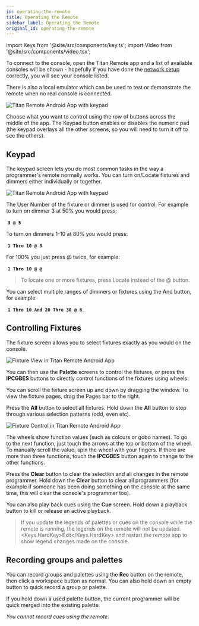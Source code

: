 ```yaml
---
id: operating-the-remote
title: Operating the Remote
sidebar_label: Operating the Remote
original_id: operating-the-remote
---
```


import Keys from '@site/src/components/key.ts';
import Video from '@site/src/components/video.tsx';

To connect to the console, open the Titan Remote app and a list of
available consoles will be shown - hopefully if you have done the
[network setup](setting-up-the-remote.md) correctly, you will see your console listed.

There is also a local emulator which can be used to test or demonstrate
the remote when no real console is connected.

![Titan Remote Android App with keypad](/docs/images/Titan-Remote-Android-App-with-keypad.png)

Choose what you want to control using the row of buttons across the
middle of the app. The Keypad button enables or disables the numeric pad
(the keypad overlays all the other screens, so you will need to turn it
off to see the others).

Keypad
------

The keypad screen lets you do most common tasks in the way a
programmer\'s remote normally works. You can turn on/Locate fixtures and
dimmers either individually or together.

![Titan Remote Android App with keypad](/docs/images/Titan-Remote-Android-App-with-keypad.png)

The User Number of the fixture or dimmer is used for control. For
example to turn on dimmer 3 at 50% you would press:

&nbsp;<strong>`3 @ 5`</strong>

To turn on dimmers 1-10 at 80% you would press:

&nbsp;<strong>`1 Thro 10 @ 8`</strong>

For 100% you just press @ twice, for example:

&nbsp;<strong>`1 Thro 10 @ @`</strong>

> To locate one or more fixtures, press Locate instead of the @ button.

You can select multiple ranges of dimmers or fixtures using the And
button, for example:

&nbsp;<strong>`1 Thro 10 And 20 Thro 30 @ 6`</strong>.

Controlling Fixtures
--------------------

The fixture screen allows you to select fixtures exactly as you would on
the console.

![Fixture View in Titan Remote Android App](/docs/images/Fixture-View-in-Titan-Remote-Android-App.png)

You can then use the <strong>Palette</strong> screens to control the fixtures, or press
the <strong>IPCGBES</strong> buttons to directly control functions of the fixtures using
wheels.

You can scroll the fixture screen up and down by dragging the window. To
view the fixture pages, drag the Pages bar to the right.

Press the <strong>All</strong> button to select all fixtures. Hold down the <strong>All</strong> button to
step through various selection patterns (odd, even etc).

![Fixture Control in Titan Remote Android App](/docs/images/Fixture-Control-in-Titan-Remote-Android-App.png)

The wheels show function values (such as colours or gobo names). To go
to the next function, just touch the arrows at the top or bottom of the
wheel. To manually scroll the value, spin the wheel with your fingers.
If there are more than three functions, touch the <strong>IPCGBES</strong> button again
to change to the other functions.

Press the <strong>Clear</strong> button to clear the selection and all changes in the
remote programmer. Hold down the <strong>Clear</strong> button to clear all programmers
(for example if someone has been doing something on the console at the
same time, this will clear the console's programmer too).

You can also play back cues using the <strong>Cue</strong> screen. Hold down a playback
button to kill or release an active playback.

> If you update the legends of palettes or cues on the console while the remote is running, the legends on the remote will not be updated. <Keys.HardKey>Exit</Keys.HardKey> and restart the remote app to show legend changes made on the console.

Recording groups and palettes
-----------------------------

You can record groups and palettes using the <strong>Rec</strong> button on the remote,
then click a workspace button as normal. You can also hold down an empty
button to quick record a group or palette.

If you hold down a used palette button, the current programmer will be
quick merged into the existing palette.

*You cannot record cues using the remote.*